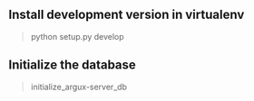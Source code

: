 
## Install development version in virtualenv ##

>  python setup.py develop

## Initialize the database
> initialize_argux-server_db
